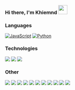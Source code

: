 ###  Hi there, I'm Khiemnd <img width="30" src="https://camo.githubusercontent.com/e8e7b06ecf583bc040eb60e44eb5b8e0ecc5421320a92929ce21522dbc34c891/68747470733a2f2f6d656469612e67697068792e636f6d2f6d656469612f6876524a434c467a6361737252346961377a2f67697068792e676966">

### Languages

[![JavaScript](https://img.shields.io/badge/-JavaScript-000?&logo=JavaScript)]()
[![Python](https://img.shields.io/badge/-Python-000?&logo=Python)]()
### Technologies

[![](https://img.shields.io/badge/-Vue-000?&logo=Vue.js)]()
[![](https://img.shields.io/badge/-Flask-000?&logo=Flask)]()
[![](https://img.shields.io/badge/-Linux-000?&logo=linux)]()
### Other

[![](https://img.shields.io/badge/-HTML-000?&logo=html5)]()
[![](https://img.shields.io/badge/-CSS-000?&logo=css3&logoColor=1572B6)]()
[![](https://img.shields.io/badge/-Bootstrap-000?&logo=Bootstrap)]()
[![](https://img.shields.io/badge/-Tailwind-000?&logo=tailwind-css)]()
[![](https://img.shields.io/badge/-Git-000?&logo=Git)]()
[![](https://img.shields.io/badge/-Docker-000?&logo=Docker)]()
[![](https://img.shields.io/badge/-Heroku-000?&logo=heroku&logoColor=430098)]()
[![](https://img.shields.io/badge/-Netlify-000?&logo=Netlify)]()
[![](https://img.shields.io/badge/-Kubernetes-000?&logo=Kubernetes)]()
[![](https://img.shields.io/badge/-Jenkins-000?&logo=Jenkins)]()
[![](https://img.shields.io/badge/-Argocd-000?&logo=Argocd)]()
